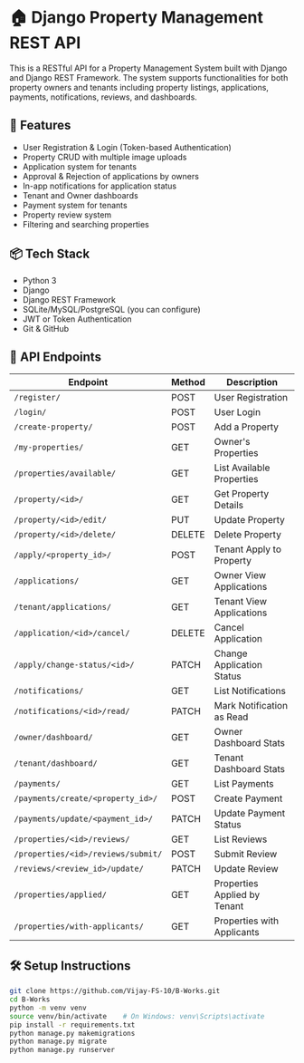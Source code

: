 # 🏠 Django Property Management REST API

This is a RESTful API for a Property Management System built with Django and Django REST Framework. The system supports functionalities for both property owners and tenants including property listings, applications, payments, notifications, reviews, and dashboards.

## 🚀 Features

- User Registration & Login (Token-based Authentication)
- Property CRUD with multiple image uploads
- Application system for tenants
- Approval & Rejection of applications by owners
- In-app notifications for application status
- Tenant and Owner dashboards
- Payment system for tenants
- Property review system
- Filtering and searching properties

## 📦 Tech Stack

- Python 3
- Django
- Django REST Framework
- SQLite/MySQL/PostgreSQL (you can configure)
- JWT or Token Authentication
- Git & GitHub

## 📁 API Endpoints

| Endpoint | Method | Description |
|---------|--------|-------------|
| `/register/` | POST | User Registration |
| `/login/` | POST | User Login |
| `/create-property/` | POST | Add a Property |
| `/my-properties/` | GET | Owner's Properties |
| `/properties/available/` | GET | List Available Properties |
| `/property/<id>/` | GET | Get Property Details |
| `/property/<id>/edit/` | PUT | Update Property |
| `/property/<id>/delete/` | DELETE | Delete Property |
| `/apply/<property_id>/` | POST | Tenant Apply to Property |
| `/applications/` | GET | Owner View Applications |
| `/tenant/applications/` | GET | Tenant View Applications |
| `/application/<id>/cancel/` | DELETE | Cancel Application |
| `/apply/change-status/<id>/` | PATCH | Change Application Status |
| `/notifications/` | GET | List Notifications |
| `/notifications/<id>/read/` | PATCH | Mark Notification as Read |
| `/owner/dashboard/` | GET | Owner Dashboard Stats |
| `/tenant/dashboard/` | GET | Tenant Dashboard Stats |
| `/payments/` | GET | List Payments |
| `/payments/create/<property_id>/` | POST | Create Payment |
| `/payments/update/<payment_id>/` | PATCH | Update Payment Status |
| `/properties/<id>/reviews/` | GET | List Reviews |
| `/properties/<id>/reviews/submit/` | POST | Submit Review |
| `/reviews/<review_id>/update/` | PATCH | Update Review |
| `/properties/applied/` | GET | Properties Applied by Tenant |
| `/properties/with-applicants/` | GET | Properties with Applicants |

## 🛠️ Setup Instructions

```bash
git clone https://github.com/Vijay-FS-10/B-Works.git
cd B-Works
python -m venv venv
source venv/bin/activate    # On Windows: venv\Scripts\activate
pip install -r requirements.txt
python manage.py makemigrations
python manage.py migrate
python manage.py runserver
